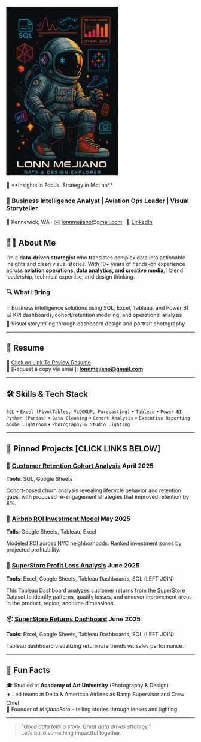 <p align="left">
  <img src="https://raw.githubusercontent.com/lonnmejiano/lonnmejiano-data-bia/main/cover/space-man-cover.png" alt="Lonn Mejiano Banner" width="300"/>
</p>




<div align="left">
  🎯 **Insights in Focus. Strategy in Motion**


</div>


### 🎯 Business Intelligence Analyst | Aviation Ops Leader | Visual Storyteller  
📍 Kennewick, WA · ✉️ lonnmejiano@gmail.com · 🔗 [LinkedIn](https://www.linkedin.com/in/lonnmejiano) 



## 👨‍💻 About Me

I’m a **data-driven strategist** who translates complex data into actionable insights and clean visual stories. With 10+ years of hands-on experience across **aviation operations, data analytics, and creative media**, I blend leadership, technical expertise, and design thinking.

### 🔍 What I Bring
💡 Business intelligence solutions using SQL, Excel, Tableau, and Power BI  
 📊 KPI dashboards, cohort/retention modeling, and operational analysis  
 📸 Visual storytelling through dashboard design and portrait photography

---

## 📄 Resume

📎 [Click on Link To Review Resume](https://github.com/lonnmejiano/resume-sample)  
📧 [Request a copy via email]: **lonnmejiano@gmail.com**

---

## 🛠️ Skills & Tech Stack

`SQL` • `Excel (PivotTables, VLOOKUP, Forecasting)` • `Tableau` • `Power BI`  
`Python (Pandas)` • `Data Cleaning` • `Cohort Analysis` • `Executive Reporting`  
`Adobe Lightroom` • `Photography & Studio Lighting`

---

## 🔗 Pinned Projects [CLICK LINKS BELOW]

### 🧩 [Customer Retention Cohort Analysis](https://github.com/lonnmejiano/cohort-analysis)  April 2025
 **Tools**: SQL, Google Sheets
 
 Cohort-based churn analysis revealing lifecycle behavior and retention gaps, with proposed re-engagement strategies that improved retention by 8%.

### 🏡 [Airbnb ROI Investment Model](https://github.com/lonnmejiano/airbnb-manhattan)  May 2025
**Tolls**: Google Sheets, Tableau, Excel

 Modeled ROI across NYC neighborhoods. Ranked investment zones by projected profitability.

### 🏡 [SuperStore Profit Loss Analysis](https://github.com/lonnmejiano/superstore-profit-loss-analysis) June 2025
**Tools**: Excel, Google Sheets, Tableau Dashboards, SQL (LEFT JOIN)

   This Tableau Dashboard analyzes customer returns from the SuperStore Dataset to identify patterns, quatify losses, and uncover inprovement areas in the product, region, and time dimensions.

### 📦 [SuperStore Returns Dashboard](https://github.com/lonnmejiano/superstore-returns-dashboard)  June 2025
**Tools**: Excel, Google Sheets, Tableau Dashboards, SQL (LEFT JOIN)

 Tableau dashboard visualizing return rate trends vs. sales performance.

---

## 🧠 Fun Facts

🎓 Studied at **Academy of Art University** (Photography & Design)  
 ✈️ Led teams at Delta & American Airlines as Ramp Supervisor and Crew Chief  
 📸 Founder of *MejianoFoto* – telling stories through lenses and lighting

---

> *"Good data tells a story. Great data drives strategy."*  
Let’s build something impactful together.

